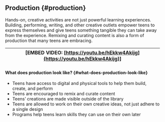 ## Production {#production}

Hands-on, creative activities are not just powerful learning experiences. Building, performing, writing, and other creative outlets empower teens to express themselves and give teens something tangible they can take away from the experience. Remixing and curating content is also a form of production that many teens are embracing.

| [EMBED VIDEO: [https://youtu.be/hEkkw4Akijg](https://youtu.be/hEkkw4Akijg)] |
| --- |

### 

#### What does production look like? {#what-does-production-look-like}

*   Teens have access to digital and physical tools to help them build, create, and perform
*   Teens are encouraged to remix and curate content
*   Teens’ creations are made visible outside of the library
*   Teens are allowed to work on their own creative ideas, not just adhere to a single design
*   Programs help teens learn skills they can use on their own later